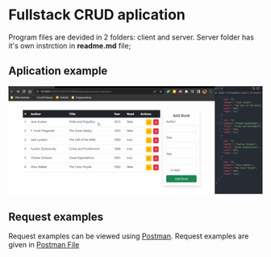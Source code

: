 
# Fullstack CRUD aplication

Program files are devided in 2 folders: client and server.
Server folder has it's own instrction in __readme.md__ file;


## Aplication example

![](./fs-crud-vilte-meske.gif)

## Request examples
Request examples can be viewed using [Postman](https://www.postman.com/downloads/). Request examples are given in [Postman File](./books.postman_collection.json)
